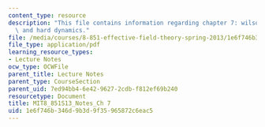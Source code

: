 ```yaml
---
content_type: resource
description: "This file contains information regarding chapter 7: wilson coe\x0Ecients\
  \ and hard dynamics."
file: /media/courses/8-851-effective-field-theory-spring-2013/1e6f746b346d9b3d9f35965872c6eac5_MIT8_851S13_CofficHardDyna.pdf
file_type: application/pdf
learning_resource_types:
- Lecture Notes
ocw_type: OCWFile
parent_title: Lecture Notes
parent_type: CourseSection
parent_uid: 7ed94bb4-6e42-9627-2cdb-f812ef69b240
resourcetype: Document
title: MIT8_851S13_Notes_Ch 7
uid: 1e6f746b-346d-9b3d-9f35-965872c6eac5
---
```

